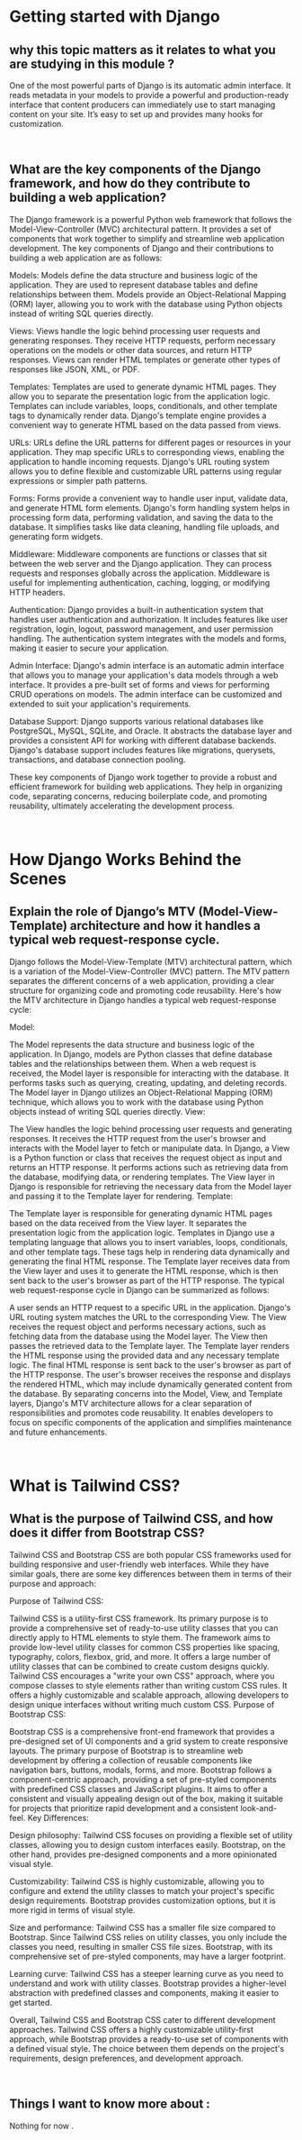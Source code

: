 # Getting started with Django
## why this topic matters as it relates to what you are studying in this module ?
One of the most powerful parts of Django is its automatic admin interface. It reads metadata in your models to provide a powerful and production-ready interface that content producers can immediately use to start managing content on your site. It’s easy to set up and provides many hooks for customization.

<br>

## What are the key components of the Django framework, and how do they contribute to building a web application?
The Django framework is a powerful Python web framework that follows the Model-View-Controller (MVC) architectural pattern. It provides a set of components that work together to simplify and streamline web application development. The key components of Django and their contributions to building a web application are as follows:

Models: Models define the data structure and business logic of the application. They are used to represent database tables and define relationships between them. Models provide an Object-Relational Mapping (ORM) layer, allowing you to work with the database using Python objects instead of writing SQL queries directly.

Views: Views handle the logic behind processing user requests and generating responses. They receive HTTP requests, perform necessary operations on the models or other data sources, and return HTTP responses. Views can render HTML templates or generate other types of responses like JSON, XML, or PDF.

Templates: Templates are used to generate dynamic HTML pages. They allow you to separate the presentation logic from the application logic. Templates can include variables, loops, conditionals, and other template tags to dynamically render data. Django's template engine provides a convenient way to generate HTML based on the data passed from views.

URLs: URLs define the URL patterns for different pages or resources in your application. They map specific URLs to corresponding views, enabling the application to handle incoming requests. Django's URL routing system allows you to define flexible and customizable URL patterns using regular expressions or simpler path patterns.

Forms: Forms provide a convenient way to handle user input, validate data, and generate HTML form elements. Django's form handling system helps in processing form data, performing validation, and saving the data to the database. It simplifies tasks like data cleaning, handling file uploads, and generating form widgets.

Middleware: Middleware components are functions or classes that sit between the web server and the Django application. They can process requests and responses globally across the application. Middleware is useful for implementing authentication, caching, logging, or modifying HTTP headers.

Authentication: Django provides a built-in authentication system that handles user authentication and authorization. It includes features like user registration, login, logout, password management, and user permission handling. The authentication system integrates with the models and forms, making it easier to secure your application.

Admin Interface: Django's admin interface is an automatic admin interface that allows you to manage your application's data models through a web interface. It provides a pre-built set of forms and views for performing CRUD operations on models. The admin interface can be customized and extended to suit your application's requirements.

Database Support: Django supports various relational databases like PostgreSQL, MySQL, SQLite, and Oracle. It abstracts the database layer and provides a consistent API for working with different database backends. Django's database support includes features like migrations, querysets, transactions, and database connection pooling.

These key components of Django work together to provide a robust and efficient framework for building web applications. They help in organizing code, separating concerns, reducing boilerplate code, and promoting reusability, ultimately accelerating the development process.

<br>

# How Django Works Behind the Scenes
## Explain the role of Django’s MTV (Model-View-Template) architecture and how it handles a typical web request-response cycle.
Django follows the Model-View-Template (MTV) architectural pattern, which is a variation of the Model-View-Controller (MVC) pattern. The MTV pattern separates the different concerns of a web application, providing a clear structure for organizing code and promoting code reusability. Here's how the MTV architecture in Django handles a typical web request-response cycle:

Model:

The Model represents the data structure and business logic of the application. In Django, models are Python classes that define database tables and the relationships between them.
When a web request is received, the Model layer is responsible for interacting with the database. It performs tasks such as querying, creating, updating, and deleting records.
The Model layer in Django utilizes an Object-Relational Mapping (ORM) technique, which allows you to work with the database using Python objects instead of writing SQL queries directly.
View:

The View handles the logic behind processing user requests and generating responses. It receives the HTTP request from the user's browser and interacts with the Model layer to fetch or manipulate data.
In Django, a View is a Python function or class that receives the request object as input and returns an HTTP response. It performs actions such as retrieving data from the database, modifying data, or rendering templates.
The View layer in Django is responsible for retrieving the necessary data from the Model layer and passing it to the Template layer for rendering.
Template:

The Template layer is responsible for generating dynamic HTML pages based on the data received from the View layer. It separates the presentation logic from the application logic.
Templates in Django use a templating language that allows you to insert variables, loops, conditionals, and other template tags. These tags help in rendering data dynamically and generating the final HTML response.
The Template layer receives data from the View layer and uses it to generate the HTML response, which is then sent back to the user's browser as part of the HTTP response.
The typical web request-response cycle in Django can be summarized as follows:

A user sends an HTTP request to a specific URL in the application.
Django's URL routing system matches the URL to the corresponding View.
The View receives the request object and performs necessary actions, such as fetching data from the database using the Model layer.
The View then passes the retrieved data to the Template layer.
The Template layer renders the HTML response using the provided data and any necessary template logic.
The final HTML response is sent back to the user's browser as part of the HTTP response.
The user's browser receives the response and displays the rendered HTML, which may include dynamically generated content from the database.
By separating concerns into the Model, View, and Template layers, Django's MTV architecture allows for a clear separation of responsibilities and promotes code reusability. It enables developers to focus on specific components of the application and simplifies maintenance and future enhancements.

<br>

# What is Tailwind CSS?
## What is the purpose of Tailwind CSS, and how does it differ from Bootstrap CSS?
Tailwind CSS and Bootstrap CSS are both popular CSS frameworks used for building responsive and user-friendly web interfaces. While they have similar goals, there are some key differences between them in terms of their purpose and approach:

Purpose of Tailwind CSS:

Tailwind CSS is a utility-first CSS framework. Its primary purpose is to provide a comprehensive set of ready-to-use utility classes that you can directly apply to HTML elements to style them.
The framework aims to provide low-level utility classes for common CSS properties like spacing, typography, colors, flexbox, grid, and more. It offers a large number of utility classes that can be combined to create custom designs quickly.
Tailwind CSS encourages a "write your own CSS" approach, where you compose classes to style elements rather than writing custom CSS rules.
It offers a highly customizable and scalable approach, allowing developers to design unique interfaces without writing much custom CSS.
Purpose of Bootstrap CSS:

Bootstrap CSS is a comprehensive front-end framework that provides a pre-designed set of UI components and a grid system to create responsive layouts.
The primary purpose of Bootstrap is to streamline web development by offering a collection of reusable components like navigation bars, buttons, modals, forms, and more.
Bootstrap follows a component-centric approach, providing a set of pre-styled components with predefined CSS classes and JavaScript plugins.
It aims to offer a consistent and visually appealing design out of the box, making it suitable for projects that prioritize rapid development and a consistent look-and-feel.
Key Differences:

Design philosophy: Tailwind CSS focuses on providing a flexible set of utility classes, allowing you to design custom interfaces easily. Bootstrap, on the other hand, provides pre-designed components and a more opinionated visual style.

Customizability: Tailwind CSS is highly customizable, allowing you to configure and extend the utility classes to match your project's specific design requirements. Bootstrap provides customization options, but it is more rigid in terms of visual style.

Size and performance: Tailwind CSS has a smaller file size compared to Bootstrap. Since Tailwind CSS relies on utility classes, you only include the classes you need, resulting in smaller CSS file sizes. Bootstrap, with its comprehensive set of pre-styled components, may have a larger footprint.

Learning curve: Tailwind CSS has a steeper learning curve as you need to understand and work with utility classes. Bootstrap provides a higher-level abstraction with predefined classes and components, making it easier to get started.

Overall, Tailwind CSS and Bootstrap CSS cater to different development approaches. Tailwind CSS offers a highly customizable utility-first approach, while Bootstrap provides a ready-to-use set of components with a defined visual style. The choice between them depends on the project's requirements, design preferences, and development approach.

<br>

## Things I want to know more about :
Nothing for now .